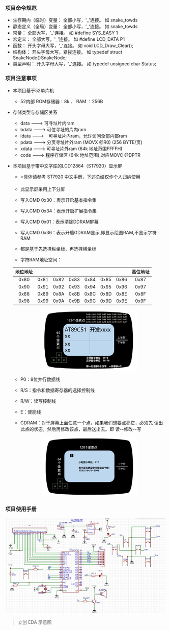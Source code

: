 ### 项目命令规范

+ 生存期内（临时）变量： 全部小写，'_'连接。       如 snake_towds
+ 静态定义（全局）变量： 全部小写，'_'连接。       如 snake_towds
+ 常量：                 全部大写，'_'连接。       如 #define SYS_EASY 1
+ 宏定义：               全部大写，'_'连接。       如 #define LCD_DATA P1
+ 函数：                 开头字母大写，'_'连接。   如 void LCD_Draw_Clear();
+ 结构体：               开头字母大写，紧挨连接。  如 typedef struct SnakeNode{}SnakeNode;
+ 类型声明：             开头字母大写，'_'连接。   如 typedef unsigned char Status;

### 项目注意事项

+ 本项目基于52单片机
	- 52内部 ROM存储器：8k 、 RAM ：256B
	
+ 存储类型与存储区关系
	- data  --->  可寻址片内ram
	- bdata --->  可位寻址的片内ram
	- idata --->　可寻址片内ram，允许访问全部内部ram
	- pdata --->  分页寻址片外ram (MOVX @R0) (256 BYTE/页)
	- xdata --->  可寻址片外ram (64k 地址范围FFFFH)
	- code  --->  程序存储区 (64k 地址范围),对应MOVC @DPTR
	
+ 本项目基于带中文字库的LCD12864（ST7920）显示屏
    - ⭐具体请参考 ST7920 中文手册，下述总结仅作个人归纳使用
	- 此显示屏采用上下分屏
	- 写入CMD 0x30：表示开启基本指令集
	- 写入CMD 0x34：表示开启扩展指令集
	- 写入CMD 0x01：表示清除DDRAM屏幕
	- 写入CMD 0x36：表示开启GDRAM显示,即显示绘图RAM,不显示字符RAM
	- 都是基于先选择纵坐标，再选择横坐标
	
	- 字符RAM地址空间：
    
    |地位地址|||||||高位地址|
    |:-:|:-:|:-:|:-:|:-:|:-:|:-:|:-:|
	|0x80|0x81|0x82|0x83|0x84|0x85|0x86|0x87|
	|0x90|0x91|0x92|0x93|0x94|0x95|0x96|0x97|
	|0x88|0x89|0x8A|0x8B|0x8C|0x8D|0x8E|0x8F|
	|0x98|0x99|0x9A|0x9B|0x9C|0x9D|0x9E|0x9F|

    <div align="center">
        <img src="pics/DDRAM.png" width=300>
    </div>
		
	- P0：8位并行数据线
	- R/S：指令和数据寄存器的选择控制线
	- R/W：读写控制线
	- E：使能线
	
	- GDRAM：对于屏幕上面任意一个点，如果我们想要点亮它，必须先
	读出此点的状态，然后再修改该点，最后送出去。即 读--修改--写

    <div align="center">
        <img src="pics/GDRAM.png" width=300>
    </div>

### 项目使用手册

<div align="center">
    <img src="pics/EDA.jpg" width=500>
</div>

> 立创 EDA 示意图